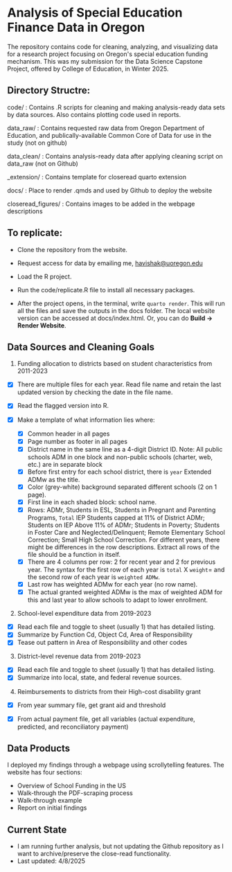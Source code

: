 # Analysis of Special Education Finance Data in Oregon

The repository contains code for cleaning, analyzing, and visualizing data for a research project focusing on Oregon's special education funding mechanism. This was my submission for the Data Science Capstone Project, offered by College of Education, in Winter 2025.

## Directory Structre:

code/ : Contains .R scripts for cleaning and making analysis-ready data sets by data sources. Also contains plotting code used in reports.

data_raw/ : Contains requested raw data from Oregon Department of Education, and publically-available Common Core of Data for use in the study (not on github)

data_clean/ : Contains analysis-ready data after applying cleaning script on data_raw (not on Github)

_extension/ : Contains template for closeread quarto extension

docs/ : Place to render .qmds and used by Github to deploy the website

closeread_figures/ : Contains images to be added in the webpage descriptions

## To replicate:

- Clone the repository from the website.

- Request access for data by emailing me, havishak@uoregon.edu

- Load the R project.

- Run the code/replicate.R file to install all necessary packages.

-  After the project opens, in the terminal, write `quarto render`. This will run all the files and save the outputs in the docs folder. The local website version can be accessed at docs/index.html. Or, you can do **Build -> Render Website**.


## Data Sources and Cleaning Goals

1.  Funding allocation to districts based on student characteristics from 2011-2023

-   [x] There are multiple files for each year. Read file name and retain the last updated version by checking the date in the file name.

-   [x] Read the flagged version into R.

-   [x] Make a template of what information lies where:

    -   [x] Common header in all pages
    -   [x] Page number as footer in all pages
    -   [x] District name in the same line as a 4-digit District ID. Note: All public schools ADM in one block and non-public schools (charter, web, etc.) are in separate block
    -   [x] Before first entry for each school district, there is `year` Extended ADMw as the title.
    -   [x] Color (grey-white) background separated different schools (2 on 1 page).
    -   [x] First line in each shaded block: school name.
    -   [x] Rows: ADMr, Students in ESL, Students in Pregnant and Parenting Programs, `Total` IEP Students capped at 11% of District ADMr; Students on IEP Above 11% of ADMr; Students in Poverty; Students in Foster Care and Neglected/Delinquent; Remote Elementary School Correction; Small High School Correction. For different years, there might be differences in the row descriptions. Extract all rows of the file should be a function in itself.
    -   [x] There are 4 columns per row: 2 for recent year and 2 for previous year. The syntax for the first row of each year is `total` X `weight`= and the second row of each year is `weighted ADMw`.
    -   [x] Last row has weighted ADMw for each year (no row name).
    -   [x] The actual granted weighted ADMw is the max of weighted ADM for this and last year to allow schools to adapt to lower enrollment.

2.  School-level expenditure data from 2019-2023

-   [x] Read each file and toggle to sheet (usually 1) that has detailed listing.
-   [x] Summarize by Function Cd, Object Cd, Area of Responsibility
-   [x] Tease out pattern in Area of Responsibility and other codes

3.  District-level revenue data from 2019-2023

-   [x] Read each file and toggle to sheet (usually 1) that has detailed listing.
-   [x] Summarize into local, state, and federal revenue sources.

4.  Reimbursements to districts from their High-cost disability grant

-   [x] From year summary file, get grant aid and threshold
-   [x] From actual payment file, get all variables (actual expenditure, predicted, and reconciliatory payment)


## Data Products

I deployed my findings through a webpage using scrollytelling features. The website has four sections:

- Overview of School Funding in the US
- Walk-through the PDF-scraping process
- Walk-through example
- Report on initial findings 

## Current State

- I am running further analysis, but not updating the Github repository as I want to archive/preserve the close-read functionality. 
- Last updated: 4/8/2025